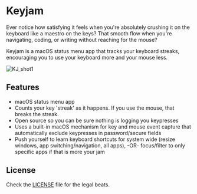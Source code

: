 # Keyjam

Ever notice how satisfying it feels when you're absolutely crushing it on the keyboard like a maestro on the keys? That smooth flow when you're navigating, coding, or writing without reaching for the mouse? 

Keyjam is a macOS status menu app that tracks your keyboard streaks, encouraging you to use your keyboard more and your mouse less.

![KJ_shot1](https://github.com/user-attachments/assets/e9bd7f27-556e-4edf-9985-384b04a1afcf)

## Features

- macOS status menu app
- Counts your key 'streak' as it happens.  If you use the mouse, that breaks the streak.
- Open source so you can be sure nothing is logging you keypresses
- Uses a built-in macOS mechanism for key and mouse event capture that automatically exclude keypresses in password/secure fields
- Push yourself to learn keyboard shortcuts for system wide (resize windows, app switching/navigation, all apps), -OR- focus/filter to only specific apps if that is more your jam

## License

Check the [LICENSE](LICENSE) file for the legal beats.
